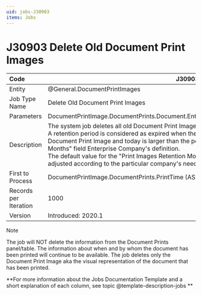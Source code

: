 ```yaml
---
uid: jobs-J30903
items: Jobs
---
```


# J30903 Deletе Old Document Print Images

| Code                  | J30903                                                       |
| :-------------------- | ------------------------------------------------------------ |
| Entity                | @General.DocumentPrintImages                                 |
| Job Type Name         | Deletе Old Document Print Images                             |
| Parameters            | DocumentPrintImage.DocumentPrints.Document.EnterpriseCompany.PrintImagesRetentionMonths |
| Description           | The system job deletes all old Document Print Images, whose retention period has expired. <br> A retention period is considered as expired when the period between the Print Time of the Document Print Image and today is larger than the period set in the "Print Images Retention Months" field Enterprise Company's definition. <br> The default value for the "Print Images Retention Months" field is 60 months but this period can be adjusted according to the particular company's needs. |
| First to Process      | DocumentPrintImage.DocumentPrints.PrintTime (ASC)            |
| Records per Iteration | 1000                                                         |
| Version               | Introduced: 2020.1                                           |

> [!Note]
> The job will NOT delete the information from the Document Prints panel/table. The information about when and by whom the document has been printed will continue to be available. The job deletes only the Document Print Image aka the visual representation of the document that has been printed.

**For more information about the Jobs Documentation Template and a short explanation of each column, see topic @template-description-jobs **
